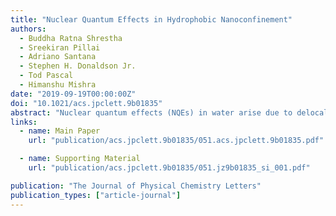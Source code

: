 ```yaml
---
title: "Nuclear Quantum Effects in Hydrophobic Nanoconfinement"
authors:
  - Buddha Ratna Shrestha
  - Sreekiran Pillai
  - Adriano Santana
  - Stephen H. Donaldson Jr.
  - Tod Pascal
  - Himanshu Mishra
date: "2019-09-19T00:00:00Z"
doi: "10.1021/acs.jpclett.9b01835"
abstract: "Nuclear quantum effects (NQEs) in water arise due to delocalization, zero-point energy (ZPE), and quantum tunneling of protons. Whereas quantum tunneling is significant only at low temperatures, proton delocalization and ZPE influence the properties of water at normal temperature and pressure (NTP), giving rise to isotope effects. However, the consequences of NQEs for interfaces of water with hydrophobic media, such as perfluorocarbons, have remained largely unexplored. Here, we reveal the existence and signature of NQEs modulating hydrophobic surface forces at NTP. Our experiments demonstrate that the attractive hydrophobic forces between molecularly smooth and rigid perfluorinated surfaces in nanoconfinement are ≈10% higher in H2O than in D2O, even though the contact angles of H2O and D2O on these surfaces are indistinguishable. Our molecular dynamics simulations show that the underlying cause of the difference includes the destabilizing effect of ZPE on the librational motions of interfacial H2O, which experiences larger quantum effects than D2O."
links:
  - name: Main Paper
    url: "publication/acs.jpclett.9b01835/051.acs.jpclett.9b01835.pdf"

  - name: Supporting Material
    url: "publication/acs.jpclett.9b01835/051.jz9b01835_si_001.pdf"

publication: "The Journal of Physical Chemistry Letters"
publication_types: ["article-journal"]
---
```

